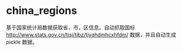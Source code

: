 # china_regions
基于国家统计局数据获取省，市，区信息。自动抓取国标 http://www.stats.gov.cn/tjsj/tjbz/tjyqhdmhcxhfdm/ 数据，并且自动生成 pickle 数据。